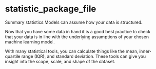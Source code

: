 # statistic_package_file

Summary statistics
Models can assume how your data is structured.

Now that you have some data in hand it is a good best practice to check that your data is in line with 
the underlying assumptions of your chosen machine learning model.

With many statistical tools, you can calculate things like the mean, inner-quartile range (IQR), and standard deviation. 
These tools can give you insight into the scope, scale, and shape of the dataset.
